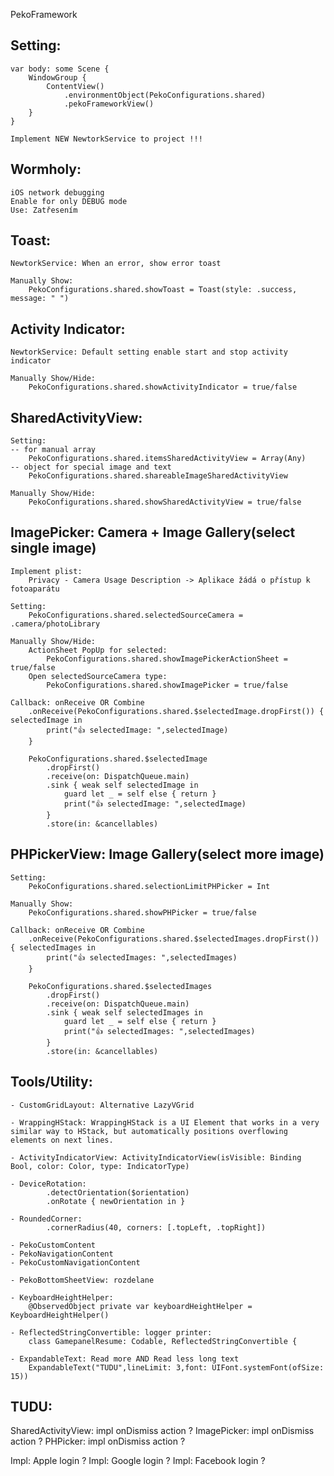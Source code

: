 PekoFramework

## Setting:

    var body: some Scene {
        WindowGroup {
            ContentView()
                .environmentObject(PekoConfigurations.shared)
                .pekoFrameworkView()
        }
    }
    
    Implement NEW NewtorkService to project !!!

## Wormholy:
    iOS network debugging
    Enable for only DEBUG mode
    Use: Zatřesením

## Toast:
    NewtorkService: When an error, show error toast

    Manually Show:
        PekoConfigurations.shared.showToast = Toast(style: .success, message: " ")
    
## Activity Indicator:
    NewtorkService: Default setting enable start and stop activity indicator

    Manually Show/Hide:
        PekoConfigurations.shared.showActivityIndicator = true/false

## SharedActivityView:
    Setting:
    -- for manual array
        PekoConfigurations.shared.itemsSharedActivityView = Array(Any)
    -- object for special image and text
        PekoConfigurations.shared.shareableImageSharedActivityView

    Manually Show/Hide:
        PekoConfigurations.shared.showSharedActivityView = true/false

## ImagePicker: Camera + Image Gallery(select single image)
    Implement plist:
        Privacy - Camera Usage Description -> Aplikace žádá o přístup k fotoaparátu
        
    Setting:    
        PekoConfigurations.shared.selectedSourceCamera = .camera/photoLibrary  
         
    Manually Show/Hide: 
        ActionSheet PopUp for selected:
            PekoConfigurations.shared.showImagePickerActionSheet = true/false
        Open selectedSourceCamera type:
            PekoConfigurations.shared.showImagePicker = true/false

    Callback: onReceive OR Combine
        .onReceive(PekoConfigurations.shared.$selectedImage.dropFirst()) { selectedImage in
            print("👍 selectedImage: ",selectedImage)
        }
        
        PekoConfigurations.shared.$selectedImage
            .dropFirst()
            .receive(on: DispatchQueue.main)
            .sink { weak self selectedImage in
                guard let _ = self else { return }
                print("👍 selectedImage: ",selectedImage)
            }
            .store(in: &cancellables)
        
## PHPickerView: Image Gallery(select more image)
    Setting:    
        PekoConfigurations.shared.selectionLimitPHPicker = Int
      
    Manually Show:
        PekoConfigurations.shared.showPHPicker = true/false
        
    Callback: onReceive OR Combine
        .onReceive(PekoConfigurations.shared.$selectedImages.dropFirst()) { selectedImages in
            print("👍 selectedImages: ",selectedImages)
        }
        
        PekoConfigurations.shared.$selectedImages
            .dropFirst()
            .receive(on: DispatchQueue.main)
            .sink { weak self selectedImages in
                guard let _ = self else { return }
                print("👍 selectedImages: ",selectedImages)
            }
            .store(in: &cancellables)

## Tools/Utility:
    - CustomGridLayout: Alternative LazyVGrid
    
    - WrappingHStack: WrappingHStack is a UI Element that works in a very similar way to HStack, but automatically positions overflowing elements on next lines.
    
    - ActivityIndicatorView: ActivityIndicatorView(isVisible: Binding Bool, color: Color, type: IndicatorType)
    
    - DeviceRotation: 
            .detectOrientation($orientation)
            .onRotate { newOrientation in }
            
    - RoundedCorner: 
            .cornerRadius(40, corners: [.topLeft, .topRight])
            
    - PekoCustomContent
    - PekoNavigationContent
    - PekoCustomNavigationContent
    
    - PekoBottomSheetView: rozdelane
    
    - KeyboardHeightHelper:
        @ObservedObject private var keyboardHeightHelper = KeyboardHeightHelper()
        
    - ReflectedStringConvertible: logger printer:
        class GamepanelResume: Codable, ReflectedStringConvertible {

    - ExpandableText: Read more AND Read less long text
        ExpandableText("TUDU",lineLimit: 3,font: UIFont.systemFont(ofSize: 15))
    
## TUDU:

SharedActivityView: impl onDismiss action ?
ImagePicker: impl onDismiss action ?
PHPicker: impl onDismiss action ?

Impl: Apple login ?
Impl: Google login ?
Impl: Facebook login ?
